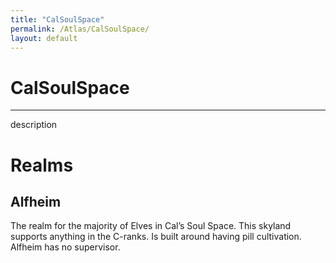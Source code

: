 ```yaml
---
title: "CalSoulSpace"
permalink: /Atlas/CalSoulSpace/
layout: default
---
```

# CalSoulSpace
---
description


# Realms

## Alfheim
The realm for the majority of Elves in Cal’s Soul Space. This skyland supports anything in the C-ranks. Is built around having pill cultivation. Alfheim has no supervisor.